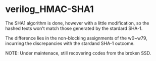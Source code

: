 # verilog_HMAC-SHA1

The SHA1 algorithm is done, however with a little modification, so the hashed texts won't match those generated by the stardard SHA-1.

The difference lies in the non-blocking assignments of the w0~w79, incurring the discrepancies with the stardand SHA-1 outcome.

NOTE: Under maintenace, still recovering codes from the broken SSD.

